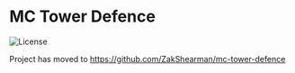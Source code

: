 # MC Tower Defence
![License](https://img.shields.io/github/license/towerdefence-cc/tower-defence)

Project has moved to https://github.com/ZakShearman/mc-tower-defence
